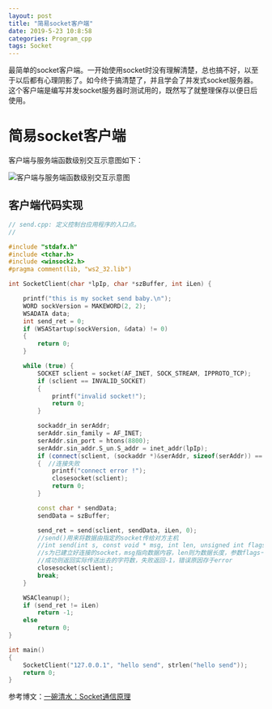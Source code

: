 ```yaml
---
layout: post
title: "简易socket客户端"
date: 2019-5-23 10:8:58
categories: Program_cpp
tags: Socket
---
```



最简单的socket客户端。一开始使用socket时没有理解清楚，总也搞不好，以至于以后都有心理阴影了。如今终于搞清楚了，并且学会了并发式socket服务器。这个客户端是编写并发socket服务器时测试用的，既然写了就整理保存以便日后使用。

# 简易socket客户端

客户端与服务端函数级别交互示意图如下：

![客户端与服务端函数级别交互示意图](https://chrishuppor.github.io/image/2019-4-24.png)

## 客户端代码实现

```c++
// send.cpp: 定义控制台应用程序的入口点。
//

#include "stdafx.h"
#include <tchar.h>
#include <winsock2.h>
#pragma comment(lib, "ws2_32.lib")

int SocketClient(char *lpIp, char *szBuffer, int iLen) {

	printf("this is my socket send baby.\n");
	WORD sockVersion = MAKEWORD(2, 2);
	WSADATA data;
	int send_ret = 0;
	if (WSAStartup(sockVersion, &data) != 0)
	{
		return 0;
	}

	while (true) {
		SOCKET sclient = socket(AF_INET, SOCK_STREAM, IPPROTO_TCP);
		if (sclient == INVALID_SOCKET)
		{
			printf("invalid socket!");
			return 0;
		}

		sockaddr_in serAddr;
		serAddr.sin_family = AF_INET;
		serAddr.sin_port = htons(8800);
		serAddr.sin_addr.S_un.S_addr = inet_addr(lpIp);
		if (connect(sclient, (sockaddr *)&serAddr, sizeof(serAddr)) == SOCKET_ERROR)
		{  //连接失败 
			printf("connect error !");
			closesocket(sclient);
			return 0;
		}

		const char * sendData;
		sendData = szBuffer;

		send_ret = send(sclient, sendData, iLen, 0);
		//send()用来将数据由指定的socket传给对方主机
		//int send(int s, const void * msg, int len, unsigned int flags)
		//s为已建立好连接的socket，msg指向数据内容，len则为数据长度，参数flags一般设0
		//成功则返回实际传送出去的字符数，失败返回-1，错误原因存于error 
		closesocket(sclient);
		break;
	}

	WSACleanup();
	if (send_ret != iLen)
		return -1;
	else
		return 0;
}

int main()
{
	SocketClient("127.0.0.1", "hello send", strlen("hello send"));
    return 0;
}
```

参考博文：[一碗清水：Socket通信原理](https://www.cnblogs.com/wangcq/p/3520400.html)
